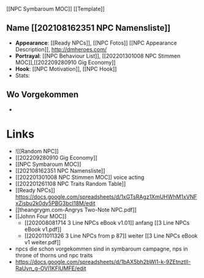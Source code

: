[[NPC Symbaroum MOC]]
[[Template]]


## Name [[202108162351 NPC Namensliste]]
- **Appearance**: [[Ready NPCs]], [[NPC Fotos]] [[NPC Appearance Description]], http://dmheroes.com/ 
- **Portrayal**: [[NPC Behaviour List]], [[202201301008 NPC Stimmen MOC]],[[202209280910 Gig Economy]]
- **Hook**: [[NPC Motivation]], [[NPC Hook]]
- Stats:


## Wo Vorgekommen
- 






# Links
- ![[Random NPC]]
- [[202209280910 Gig Economy]]
- [[NPC Symbaroum MOC]]
- [[202108162351 NPC Namensliste]] 
- [[202201301008 NPC Stimmen MOC]] voice acting
- [[202201261108 NPC Traits Random Table]]
- [[Ready NPCs]] https://docs.google.com/spreadsheets/d/1xGTsRAgz1XmUHWhM1xVNFxZisbu2k0dy5PBG3bcI18M/edit
- [[theangrygm.com-Angrys Two-Note NPC.pdf]]
- [[Johnn Four MOC]]
	- [[202008081714 3 Line NPCs eBook v1.01]] anfang [[3 Line NPCs eBook v1.pdf]]
	- [[202011011326 3 Line NPCs from p 87]] weiter  [[3 Line NPCs eBook v1 weiter.pdf]]
- npcs die schon vorgekommen sind in symbaroum campagne, nps in throne of thorns  und npc traits
- https://docs.google.com/spreadsheets/d/1bAX5bh2bWl1-k-9ZEtnztlI-RaUvn_g-OVl1KFlUMFE/edit

